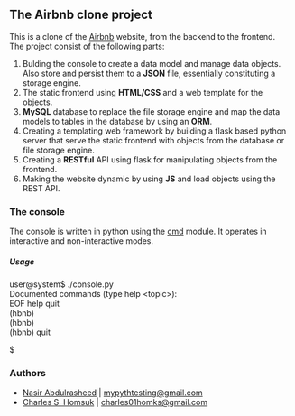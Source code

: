 ## The Airbnb clone project
This is a clone of the [Airbnb](https://airbnb.com) website, from the backend to the frontend.  
The project consist of the following parts:  
1. Bulding the console to create a data model and manage data objects. Also store and persist them to a **JSON** file, essentially constituting a storage engine.  
2. The static frontend using **HTML/CSS** and a web template for the objects.  
3. **MySQL** database to replace the file storage engine and map the data models to tables in the database by using an **ORM**.  
4. Creating a templating web framework by building a flask based python server that serve the static frontend with objects from the database or file storage engine.  
5. Creating a **RESTful** API using flask for manipulating objects from the frontend.  
6. Making the website dynamic by using **JS** and load objects using the REST API.  

### The console
The console is written in python using the [cmd](https://docs.python.org/3/library/cmd.html) module. It operates in interactive and non-interactive modes.  
##### Usage
user@system$ ./console.py  
Documented commands (type help \<topic\>):  
EOF  help  quit  
(hbnb)   
(hbnb)   
(hbnb) quit  

$  


### Authors
- [Nasir Abdulrasheed](https://github.com/DrOncogene/) | <mypythtesting@gmail.com>
- [Charles S. Homsuk](https://github.com/Charles-Homks/) | <charles01homks@gmail.com>
